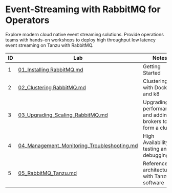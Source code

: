 # Event-Streaming with RabbitMQ for Operators


Explore modern cloud native event streaming solutions. 
Provide operations teams with hands-on workshops to deploy
high throughput low latency event streaming  on Tanzu with RabbitMQ.

| ID | Lab                                                                                        | Notes                                                        |
|----|--------------------------------------------------------------------------------------------|--------------------------------------------------------------|
| 1  | [01_Installing RabbitMQ.md](01_Installing%20RabbitMQ.md)                                   | Getting Started                                              |
| 2  | [02_Clustering RabbitMQ.md](02_Clustering%20RabbitMQ.md)                                   | Clustering with Docker and k8                                |
| 3  | [03_Upgrading_Scaling_RabbitMQ.md](03_Upgrading_Scaling_RabbitMQ.md)                       | Upgrading, performances and adding brokers to form a cluster |
| 4  | [04_Management_Monitoring_Troubleshooting.md](04_Management_Monitoring_Troubleshooting.md) | High Availability testing and debugging                      |
| 5  | [05_RabbitMQ_Tanzu.md](05_RabbitMQ_Tanzu.md)                                               | Reference architecture with Tanzu software                   | 